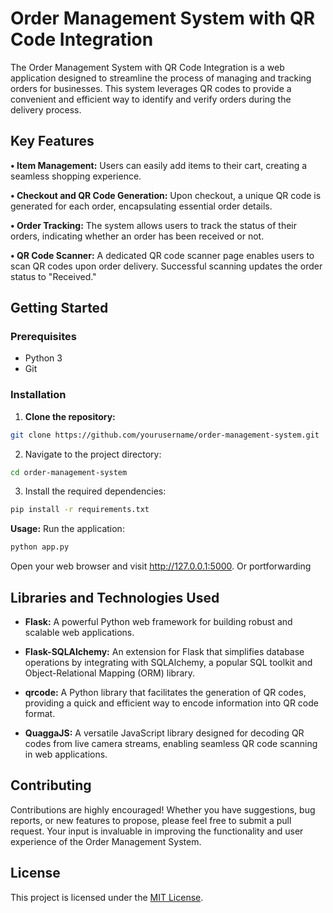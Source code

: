 # Order Management System with QR Code Integration

The Order Management System with QR Code Integration is a web application designed to streamline the process of managing and tracking orders for businesses. This system leverages QR codes to provide a convenient and efficient way to identify and verify orders during the delivery process.

## Key Features

  **• Item Management:** Users can easily add items to their cart, creating a seamless shopping experience.

 **• Checkout and QR Code Generation:** Upon checkout, a unique QR code is generated for each order, encapsulating essential order details.

 **• Order Tracking:** The system allows users to track the status of their orders, indicating whether an order has been received or not.

 **• QR Code Scanner:** A dedicated QR code scanner page enables users to scan QR codes upon order delivery. Successful scanning updates the order status to "Received."

## Getting Started

### Prerequisites

- Python 3
- Git

### Installation

1. **Clone the repository:**

```bash
git clone https://github.com/yourusername/order-management-system.git
```
2. Navigate to the project directory:
```bash
cd order-management-system
```
3. Install the required dependencies:
```bash
pip install -r requirements.txt
```
**Usage:**
Run the application:
```bash
python app.py
```
Open your web browser and visit http://127.0.0.1:5000.
Or portforwarding

## Libraries and Technologies Used

- **Flask:** A powerful Python web framework for building robust and scalable web applications.

- **Flask-SQLAlchemy:** An extension for Flask that simplifies database operations by integrating with SQLAlchemy, a popular SQL toolkit and Object-Relational Mapping (ORM) library.

- **qrcode:** A Python library that facilitates the generation of QR codes, providing a quick and efficient way to encode information into QR code format.

- **QuaggaJS:** A versatile JavaScript library designed for decoding QR codes from live camera streams, enabling seamless QR code scanning in web applications.

## Contributing

Contributions are highly encouraged! Whether you have suggestions, bug reports, or new features to propose, please feel free to submit a pull request. Your input is invaluable in improving the functionality and user experience of the Order Management System.

## License

This project is licensed under the [MIT License](LICENSE).
